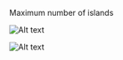 Maximum number of islands

![Alt text](https://github.com/aravind-kumar/Coding/Max_Number_Of_Islands/notes/number_of_islands_1.jpg)


![Alt text](https://github.com/aravind-kumar/Coding/Max_Number_Of_Islands/notes/number_of_islands_2.jpg)
